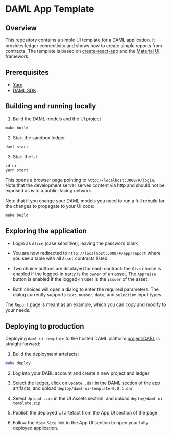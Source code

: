 # DAML App Template

## Overview

This repository contains a simple UI template for a DAML application. It provides ledger connectivity and shows how to create simple reports from contracts. The template is based on [create-react-app](https://github.com/facebook/create-react-app) and the [Material UI](https://material-ui.com/) framework.

## Prerequisites

* [Yarn](https://yarnpkg.com/lang/en/docs/install/)
* [DAML SDK](https://docs.daml.com/getting-started/installation.html)

## Building and running locally

1. Build the DAML models and the UI project
```
make build
```

2. Start the sandbox ledger
```
daml start
```

3. Start the UI
```
cd ui
yarn start
```

This opens a browser page pointing to `http://localhost:3000/#/login`. Note that the development server serves content via http and should not be exposed as is to a public-facing network.

Note that if you change your DAML models you need to run a full rebuild for the changes to propagate to your UI code:
```
make build
```

## Exploring the application

- Login as `Alice` (case sensitive), leaving the password blank

- You are now redirected to `http://localhost:3000/#/app/report` where you see a table with all `Asset` contracts listed.

- Two choice buttons are displayed for each contract: the `Give` choice is enabled if the logged-in party is the `owner` of an asset. The `Appraise` button is enabled if the logged-in user is the `issuer` of the asset.

- Both choices will open a dialog to enter the required parameters. The dialog currently supports `text`, `number`, `date`, and `selection` input types.

The `Report` page is meant as an example, which you can copy and modify to your needs.

## Deploying to production

Deploying `daml-ui-template` to the hosted DAML platform [project:DABL](http://projectdabl.com/) is straight forward:

1. Build the deployment artefacts:

```bash
make deploy
```

2. Log into your DABL account and create a new project and ledger

3. Select the ledger, click on `Update .dar` in the DAML section of the app artifacts, and upload `deploy/daml-ui-template-0.0.1.dar`

4. Select `Upload .zip` in the UI Assets section, and upload `deploy/daml-ui-template.zip`

5. Publish the deployed UI artefact from the App UI section of the page

6. Follow the `View Site` link in the App UI section to open your fully deployed application.
